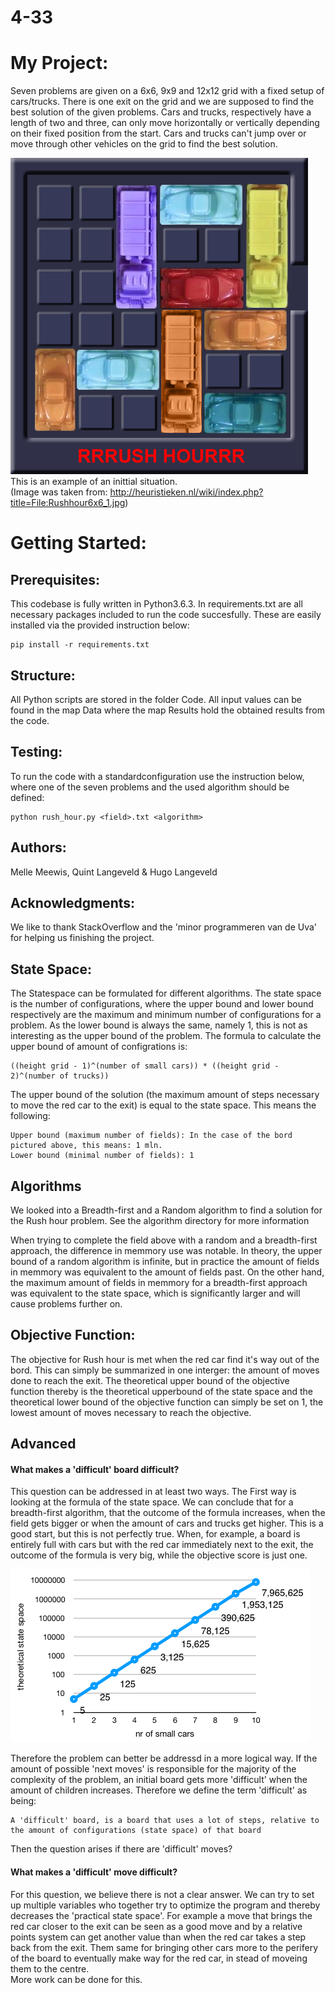 # 4-33

# My Project:
Seven problems are given on a 6x6, 9x9 and 12x12 grid with a fixed setup of cars/trucks. There is one exit on the grid and we are supposed to find the best solution of the given problems. Cars and trucks, respectively have a length of two and three, can only move horizontally or vertically depending on their fixed position from the start. Cars and trucks can't jump over or move through other vehicles on the grid to find the best solution.

![alt text](https://github.com/Quint-Langeveld/4-33/blob/master/doc/Rushhour6x6_1.jpg)  
This is an example of an inittial situation.  
(Image was taken from: http://heuristieken.nl/wiki/index.php?title=File:Rushhour6x6_1.jpg)  

# Getting Started:
## Prerequisites:
This codebase is fully written in Python3.6.3. In requirements.txt are all necessary packages included to run the code succesfully. These are easily installed via the provided instruction below:
```
pip install -r requirements.txt
```
  
## Structure:
All Python scripts are stored in the folder Code. All input values can be found in the map Data where the map Results hold the  obtained results from the code.

## Testing:
To run the code with a standardconfiguration use the instruction below, where one of the seven problems and the used algorithm should be defined: 
```
python rush_hour.py <field>.txt <algorithm>
```

## Authors:
Melle Meewis, Quint Langeveld & Hugo Langeveld

## Acknowledgments:
We like to thank StackOverflow and the 'minor programmeren van de Uva' for helping us finishing the project. 

## State Space:
The Statespace can be formulated for different algorithms.
The state space is the number of configurations, where the upper bound and lower bound respectively are the maximum and minimum number of configurations for a problem. As the lower bound is always the same, namely 1, this is not as interesting as the upper bound of the problem. The formula to calculate the upper bound of amount of configrations is:  
```
((height grid - 1)^(number of small cars)) * ((height grid - 2)^(number of trucks))
```

The upper bound of the solution (the maximum amount of steps necessary to move the red car to the exit) is equal to the state space. This means the following:
```
Upper bound (maximum number of fields): In the case of the bord pictured above, this means: 1 mln.
Lower bound (minimal number of fields): 1
```

## Algorithms 
We looked into a Breadth-first and a Random algorithm to find a solution for the Rush hour problem. See the algorithm directory for more information

When trying to complete the field above with a random and a breadth-first approach, the difference in memmory use was notable. In theory, the upper bound of a random algorithm is infinite, but in practice the amount of fields in memmory was equivalent to the amount of fields past. On the other hand, the maximum amount of fields in memmory for a breadth-first approach was equivalent to the state space, which is significantly larger and will cause problems further on. 

  
## Objective Function:
The objective for Rush hour is met when the red car find it's way out of the bord. This can simply be summarized in one interger: the amount of moves done to reach the exit. The theoretical upper bound of the objective function thereby is the theoretical upperbound of the state space and the theoretical lower bound of the objective function can simply be set on 1, the lowest amount of moves necessary to reach the objective. 


## Advanced
#### What makes a 'difficult' board difficult?
This question can be addressed in at least two ways. The First way is looking at the formula of the state space. We can conclude that for a breadth-first algorithm, that the outcome of the formula increases, when the field gets bigger or when the amount of cars and trucks get higher. This is a good start, but this is not perfectly true. When, for example, a board is entirely full with cars but with the red car immediately next to the exit, the outcome of the formula is very big, while the objective score is just one.  

![alt text](https://github.com/Quint-Langeveld/4-33/blob/master/doc/Schermafbeelding%202018-12-06%20om%2012.14.10.png)

Therefore the problem can better be addressd in a more logical way. If the amount of possible 'next moves' is responsible for the majority of the complexity of the problem, an initial board gets more 'difficult' when the amount of children increases. Therefore we define the term 'difficult' as being:  
```
A 'difficult' board, is a board that uses a lot of steps, relative to the amount of configurations (state space) of that board
```
Then the question arises if there are 'difficult' moves?

#### What makes a 'difficult' move difficult?
For this question, we believe there is not a clear answer. We can try to set up multiple variables who together try to optimize the program and thereby decreases the 'practical state space'. For example a move that brings the red car closer to the exit can be seen as a good move and by a relative points system can get another value than when the red car takes a step back from the exit. Them same for bringing other cars more to the perifery of the board to eventually make way for the red car, in stead of moveing them to the centre.  
More work can be done for this. 

